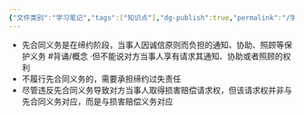 ```yaml
---
{"文件类别":"学习笔记","tags":["知识点"],"dg-publish":true,"permalink":"/学习笔记/知识点cheese/先合同义务/","dgPassFrontmatter":true}
---
```


- 先合同义务是在缔约阶段，当事人因诚信原则而负担的通知、协助、照顾等保护义务 #背诵/概念 
·但不能说对方当事人享有请求其通知、协助或者照顾的权利
- 不履行先合同义务的，需要承担缔约过失责任
- 尽管违反先合同义务导致对方当事人取得损害赔偿请求权，但该请求权并非与先合同义务对应，而是与损害赔偿义务对应